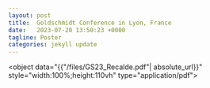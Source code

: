 ```yaml
---
layout: post
title:  Goldschmidt Conference in Lyon, France
date:   2023-07-20 13:50:23 +0000
tagline: Poster
categories: jekyll update
---
```

<object data="{{"/files/GS23_Recalde.pdf"| absolute_url}}" style="width:100%;height:110vh" type="application/pdf"> </object>
